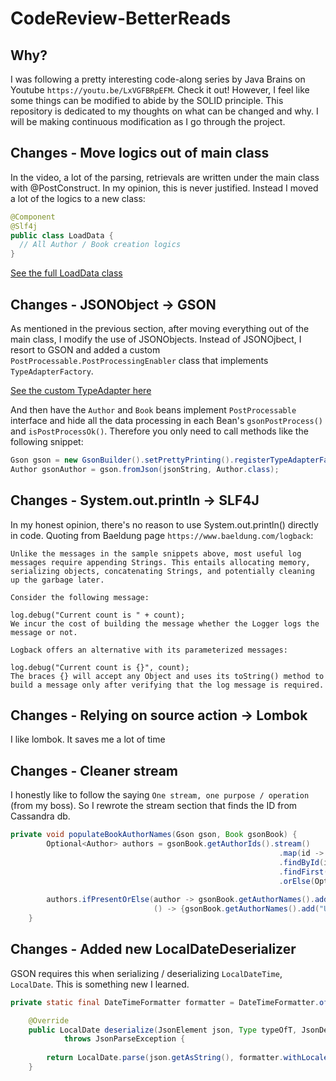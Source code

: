 # CodeReview-BetterReads
## Why?
I was following a pretty interesting code-along series by Java Brains on Youtube `https://youtu.be/LxVGFBRpEFM`. Check it out!
However, I feel like some things can be modified to abide by the SOLID principle. 
This repository is dedicated to my thoughts on what can be changed and why.
I will be making continuous modification as I go through the project.

## Changes - Move logics out of main class
In the video, a lot of the parsing, retrievals are written under the main class with @PostConstruct.
In my opinion, this is never justified. Instead I moved a lot of the logics to a new class:
```Java
@Component
@Slf4j
public class LoadData {
  // All Author / Book creation logics
}
```
[See the full LoadData class](src/main/java/io/jdevelop/betterreadsdataloader/LoadData.java)

## Changes - JSONObject -> GSON
As mentioned in the previous section, after moving everything out of the main class, I modify the use of JSONObjects.
Instead of JSONOjbect, I resort to GSON and added a custom `PostProcessable.PostProcessingEnabler` class that implements `TypeAdapterFactory`.

[See the custom TypeAdapter here](src/main/java/io/jdevelop/gson/typeadapters/PostProcessable.java)

And then have the `Author` and `Book` beans implement `PostProcessable` interface and hide all the data processing in each Bean's `gsonPostProcess()` and `isPostProcessOk()`. Therefore you only need to call methods like the following snippet: 
```Java
Gson gson = new GsonBuilder().setPrettyPrinting().registerTypeAdapterFactory(new PostProcessable.PostProcessingEnabler()).create();
Author gsonAuthor = gson.fromJson(jsonString, Author.class);
```

## Changes - System.out.println -> SLF4J
In my honest opinion, there's no reason to use System.out.println() directly in code. Quoting from Baeldung page `https://www.baeldung.com/logback`:
```
Unlike the messages in the sample snippets above, most useful log messages require appending Strings. This entails allocating memory, serializing objects, concatenating Strings, and potentially cleaning up the garbage later.

Consider the following message:

log.debug("Current count is " + count);
We incur the cost of building the message whether the Logger logs the message or not.

Logback offers an alternative with its parameterized messages:

log.debug("Current count is {}", count);
The braces {} will accept any Object and uses its toString() method to build a message only after verifying that the log message is required.
```

## Changes - Relying on source action -> Lombok
I like lombok. It saves me a lot of time

## Changes - Cleaner stream
I honestly like to follow the saying `One stream, one purpose / operation` (from my boss). 
So I rewrote the stream section that finds the ID from Cassandra db.
```Java
private void populateBookAuthorNames(Gson gson, Book gsonBook) {
		Optional<Author> authors = gsonBook.getAuthorIds().stream()
                                                            .map(id -> authorRepository
                                                            .findById(id))
                                                            .findFirst()
                                                            .orElse(Optional.empty());
                                                            
		authors.ifPresentOrElse(author -> gsonBook.getAuthorNames().add(author.getName()), 
                                () -> {gsonBook.getAuthorNames().add("Unknown Author");});
	}
```

## Changes - Added new LocalDateDeserializer
GSON requires this when serializing / deserializing `LocalDateTime`, `LocalDate`. This is something new I learned.
```Java
private static final DateTimeFormatter formatter = DateTimeFormatter.ofPattern("dd-MM-yyyy");

    @Override
    public LocalDate deserialize(JsonElement json, Type typeOfT, JsonDeserializationContext context)
            throws JsonParseException {
        
        return LocalDate.parse(json.getAsString(), formatter.withLocale(Locale.ENGLISH));
    }
```
